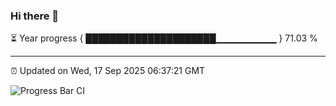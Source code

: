 ### Hi there 👋

⏳ Year progress { █████████████████████▁▁▁▁▁▁▁▁▁ } 71.03 %

---

⏰ Updated on Wed, 17 Sep 2025 06:37:21 GMT

![Progress Bar CI](https://github.com/DhruviPatel157/GitHub-Actions-Demo/workflows/Progress%20Bar%20CI/badge.svg)
